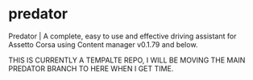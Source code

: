 # predator
Predator | A complete, easy to use and effective driving assistant for Assetto Corsa using Content manager v0.1.79 and below.



THIS IS CURRENTLY A TEMPALTE REPO, I WILL BE MOVING THE MAIN PREDATOR BRANCH TO HERE WHEN I GET TIME.
